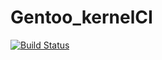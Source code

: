 # Gentoo_kernelCI
[![Build Status](https://travis-ci.org/gentoo/Gentoo_kernelCI.svg?branch=master)](https://travis-ci.org/gentoo/Gentoo_kernelCI)
